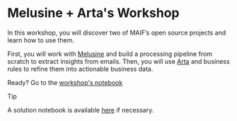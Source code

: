# Melusine + Arta's Workshop

In this workshop, you will discover two of MAIF’s open source projects and learn how to use them.

First, you will work with [Melusine](https://github.com/MAIF/melusine) and build a processing pipeline from scratch to extract insights from emails.
Then, you will use [Arta](https://github.com/MAIF/arta) and business rules to refine them into actionable business data.

Ready? Go to the [workshop's notebook](notebook_workshop_eng.ipynb)

> [!TIP]
> A solution notebook is available [here](solution/notebook_completed_eng.ipynb) if necessary.
